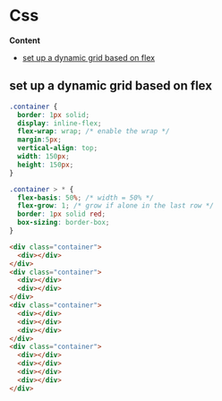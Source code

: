 # Css

**Content**
- [set up a dynamic grid based on flex](#issue-1)

<a name="issue-1"></a>
## set up a dynamic grid based on flex

```css
.container {
  border: 1px solid;
  display: inline-flex;
  flex-wrap: wrap; /* enable the wrap */
  margin:5px;
  vertical-align: top;
  width: 150px;
  height: 150px;
}

.container > * {
  flex-basis: 50%; /* width = 50% */
  flex-grow: 1; /* grow if alone in the last row */
  border: 1px solid red;
  box-sizing: border-box;
}
```

```html
<div class="container">
  <div></div>
</div>
<div class="container">
  <div></div>
  <div></div>
</div>
<div class="container">
  <div></div>
  <div></div>
  <div></div>
</div>
<div class="container">
  <div></div>
  <div></div>
  <div></div>
  <div></div>
</div>
```
